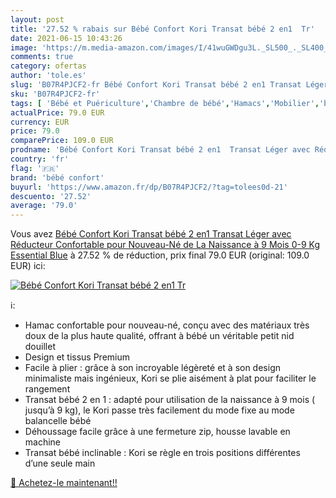```yaml
---
layout: post
title: '27.52 % rabais sur Bébé Confort Kori Transat bébé 2 en1  Tr'
date: 2021-06-15 10:43:26
image: 'https://m.media-amazon.com/images/I/41wuGWDgu3L._SL500_._SL400_.jpg'
comments: true
category: ofertas
author: 'tole.es'
slug: 'B07R4PJCF2-fr Bébé Confort Kori Transat bébé 2 en1 Transat Léger avec...'
sku: 'B07R4PJCF2-fr'
tags: [ 'Bébé et Puériculture','Chambre de bébé','Hamacs','Mobilier','bébé confort', ]
actualPrice: 79.0 EUR
currency: EUR
price: 79.0
comparePrice: 109.0 EUR
prodname: 'Bébé Confort Kori Transat bébé 2 en1  Transat Léger avec Réducteur Confortable pour Nouveau-Né  de La Naissance à 9 Mois  0-9 Kg   Essential Blue'
country: 'fr'
flag: '🇫🇷'
brand: 'bébé confort'
buyurl: 'https://www.amazon.fr/dp/B07R4PJCF2/?tag=tolees0d-21'
descuento: '27.52'
average: '79.0'
---
```


Vous avez [Bébé Confort Kori Transat bébé 2 en1  Transat Léger avec Réducteur Confortable pour Nouveau-Né  de La Naissance à 9 Mois  0-9 Kg   Essential Blue](https://www.amazon.fr/dp/B07R4PJCF2/?tag=tolees0d-21)  à  27.52 % de réduction, prix final  79.0 EUR (original: 109.0 EUR) ici:

[![Bébé Confort Kori Transat bébé 2 en1  Tr](https://m.media-amazon.com/images/I/41wuGWDgu3L._SL500_._SL400_.jpg)](https://www.amazon.fr/dp/B07R4PJCF2/?tag=tolees0d-21)

ℹ️:

- Hamac confortable pour nouveau-né, conçu avec des matériaux très doux de la plus haute qualité, offrant à bébé un véritable petit nid douillet
- Design et tissus Premium
- Facile à plier : grâce à son incroyable légèreté et à son design minimaliste mais ingénieux, Kori se plie aisément à plat pour faciliter le rangement
- Transat bébé 2 en 1 : adapté pour utilisation de la naissance à 9 mois ( jusqu’à 9 kg), le Kori passe très facilement du mode fixe au mode balancelle bébé
- Déhoussage facile grâce à une fermeture zip, housse lavable en machine
- Transat bébé inclinable : Kori se règle en trois positions différentes d’une seule main

[🛒 Achetez-le maintenant!!](https://www.amazon.fr/dp/B07R4PJCF2/?tag=tolees0d-21)
